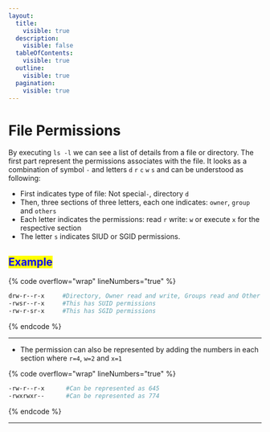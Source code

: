 ```yaml
---
layout:
  title:
    visible: true
  description:
    visible: false
  tableOfContents:
    visible: true
  outline:
    visible: true
  pagination:
    visible: true
---
```


# File Permissions

By executing `ls -l` we can see a list of details from a file or directory. The first part represent the permissions associates with the file. It looks as a combination of symbol `-` and letters `d` `r` `c` `w` `s` and can be understood as following:

* First indicates type of file: Not special`-`, directory `d`
* Then, three sections of three letters, each one indicates: `owner`, `group` and `others`
* Each letter indicates the permissions: read `r` write: `w` or execute `x` for the respective section
* The letter `s` indicates SIUD or SGID permissions.

## <mark style="color:blue;">**Example**</mark>

{% code overflow="wrap" lineNumbers="true" %}
```bash
drw-r--r-x     #Directory, Owner read and write, Groups read and Other read and execute
-rwsr--r-x     #This has SUID permissions
-rw-r-sr-x     #This has SGID permissions
```
{% endcode %}

***

* The permission can also be represented by adding the numbers in each section where `r=4`,  `w=2` and `x=1`

{% code overflow="wrap" lineNumbers="true" %}
```bash
-rw-r--r-x      #Can be represented as 645
-rwxrwxr--      #Can be represented as 774
```
{% endcode %}

***

